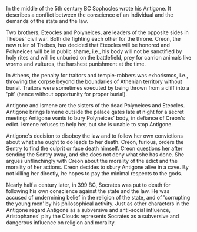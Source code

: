 In the middle of the 5th century BC Sophocles wrote his Antigone. It describes a conflict between the conscience of an individual and the demands of the state and the law.

Two brothers, Eteocles and Polyneices, are leaders of the opposite sides in Thebes' civil war. Both die fighting each other for the throne. Creon, the new ruler of Thebes, has decided that Eteocles will be honored and Polyneices will be in public shame, i.e., his body will not be sanctified by holy rites and will lie unburied on the battlefield, prey for carrion animals like worms and vultures, the harshest punishment at the time.

In Athens, the penalty for traitors and temple-robbers was exhorismos, i.e., throwing the corpse beyond the boundaries of Athenian territory without burial.  Traitors were sometimes executed by being thrown from a cliff into a 'pit' (hence without opportunity for proper burial).

Antigone and Ismene are the sisters of the dead Polyneices and Eteocles. Antigone brings Ismene outside the palace gates late at night for a secret meeting: Antigone wants to bury Polyneices' body, in defiance of Creon's edict. Ismene refuses to help her, but she is unable to stop Antigone.

Antigone's decision to disobey the law and to follow her own convictions about what she ought to do leads to her death. Creon, furious, orders the Sentry to find the culprit or face death himself. Creon questions her after sending the Sentry away, and she does not deny what she has done. She argues unflinchingly with Creon about the morality of the edict and the morality of her actions. Creon decides to sbury Antigone alive in a cave. By not killing her directly, he hopes to pay the minimal respects to the gods. 

Nearly half a century later, in 399 BC, Socrates was put to death for following his own conscience against the state and the law. He was accused of undermining belief in the religion of the state, and of 'corrupting the young men' by his philosophical activity. Just as other characters in the Antigone regard Antigone as a subversive and anti-social influence, Aristophanes' play the Clouds represents Socrates as a subversive and dangerous influence on religion and morality.



